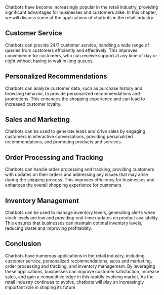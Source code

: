 
Chatbots have become increasingly popular in the retail industry, providing significant advantages for businesses and customers alike. In this chapter, we will discuss some of the applications of chatbots in the retail industry.

Customer Service
----------------

Chatbots can provide 24/7 customer service, handling a wide range of queries from customers efficiently and effectively. This improves convenience for customers, who can receive support at any time of day or night without having to wait in long queues.

Personalized Recommendations
----------------------------

Chatbots can analyze customer data, such as purchase history and browsing behavior, to provide personalized recommendations and promotions. This enhances the shopping experience and can lead to increased customer loyalty.

Sales and Marketing
-------------------

Chatbots can be used to generate leads and drive sales by engaging customers in interactive conversations, providing personalized recommendations, and promoting products and services.

Order Processing and Tracking
-----------------------------

Chatbots can handle order processing and tracking, providing customers with updates on their orders and addressing any issues that may arise during the shipping process. This improves efficiency for businesses and enhances the overall shopping experience for customers.

Inventory Management
--------------------

Chatbots can be used to manage inventory levels, generating alerts when stock levels are low and providing real-time updates on product availability. This ensures that businesses can maintain optimal inventory levels, reducing waste and improving profitability.

Conclusion
----------

Chatbots have numerous applications in the retail industry, including customer service, personalized recommendations, sales and marketing, order processing and tracking, and inventory management. By leveraging these applications, businesses can improve customer satisfaction, increase sales, and gain a competitive edge in this rapidly evolving market. As the retail industry continues to evolve, chatbots will play an increasingly important role in shaping its future.
